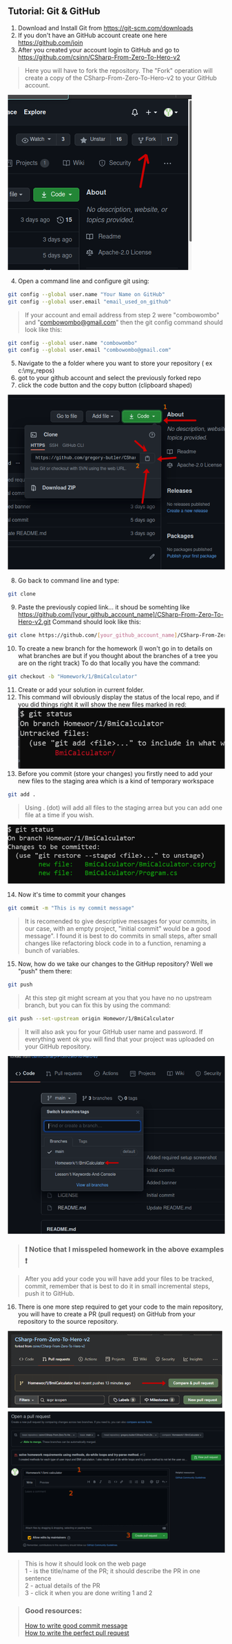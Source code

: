 ## Tutorial: Git & GitHub

1. Download and Install Git from https://git-scm.com/downloads
2. If you don't have an GitHub account create one here https://github.com/join
3. After you created your account login to GitHub and go to https://github.com/csinn/CSharp-From-Zero-To-Hero-v2 
>Here you will have to fork the repository. The "Fork" operation will create a copy of the CSharp-From-Zero-To-Hero-v2 to your GitHub account.<br>

![github-fork](images/01_github_fork.png)<br>

4. Open a command line and configure git using:<br>
```bash
git config --global user.name "Your Name on GitHub"
git config --global user.email "email_used_on_github"
```
>If your account and email address from step 2 were "combowombo" and "combowombo@gmail.com" then the git config command should look like this:

```bash
git config --global user.name "combowombo"
git config --global user.email "combowombo@gmail.com"
```

5. Navigate to the a folder where you want to store your repository ( ex c:\my_repos)
6. got to your github account and select the previously forked repo 
7. click the code button and the copy button (clipboard shaped)

![github-copy-git-link](images/02_github_copy_git_link.png)

8. Go back to command line and type:
```bash
git clone
```
9. Paste the previously copied link... it shoud be somehting like
https://github.com/[your_github_account_name]/CSharp-From-Zero-To-Hero-v2.git
Command should look like this:<br>

```bash
git clone https://github.com/[your_github_account_name]/CSharp-From-Zero-To-Hero-v2.git
```
10. To create a new branch for the homework (I won't go in to details on what branches are but if you thought about the branches of a tree you are on the right track)
To do that locally you have the command:
```bash
git checkout -b "Homework/1/BmiCalculator"
```
11. Create or add your solution in current folder.
12. This command will obviously display the status of the local repo, and if you did things right it will show the new files marked in red:<br>
![git-status](images/03_git_status.png)
13. Before you commit (store your changes) you firstly need to add your new files to the staging area which is a kind of temporary workspace
```bash
git add .
```
>Using . (dot) will add all files to the staging arrea but you can add one file at a time if you wish.<br>

![git-status-after-git-add](images/04_git_status_after_add.png)

14. Now it's time to commit your changes
```bash
git commit -m "This is my commit message"
```
>It is recomended to give descriptive messages for your commits, in our case, with an empty project, "initial commit" would be a good message".
I found it is best to do commits in small steps, after small changes like refactoring block code in to a function, renaming a bunch of variables.

15. Now, how do we take our changes to the GitHup repository? Well we "push" them there:
```bash
git push
```
>At this step git might scream at you that you have no no upstream branch, but you can fix this by using the command:
```bash
git push --set-upstream origin Homewor/1/BmiCalculator
```
>It will also ask you for your GitHub user name and password.
>If everything went ok you will find that your project was uploaded on your GitHub repository.<br>

![git-push-result](images/05_git_push_result.png)


>### :exclamation: Notice that I misspeled homework in the above examples :exclamation:

>After you add your code you will have add your files to be tracked, commit, remember that is best to do it in small incremental steps, push it to GitHub.

16. There is one more step required to get your code to the main repository, you will have to create a PR (pull request) on GitHub from your repository to the source repository.

![github-pr](images/06_github_pr.png)
![github-pr](images/06_github_pr_details.png)

>This is how it should look on the web page<br>
1 - is the title/name of the PR; it should describe the PR in one sentence<br>
2 - actual details of the PR<br>
3 - click it when you are done writing 1 and 2

>### Good resources:
>[How to write good commit message](https://chiamakaikeanyi.dev/how-to-write-good-git-commit-messages/)<br>
[How to write the perfect pull request](https://github.blog/2015-01-21-how-to-write-the-perfect-pull-request/)<br>
